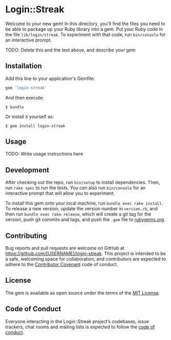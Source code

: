 # Login::Streak

Welcome to your new gem! In this directory, you'll find the files you need to be able to package up your Ruby library into a gem. Put your Ruby code in the file `lib/login/streak`. To experiment with that code, run `bin/console` for an interactive prompt.

TODO: Delete this and the text above, and describe your gem

## Installation

Add this line to your application's Gemfile:

```ruby
gem 'login-streak'
```

And then execute:

    $ bundle

Or install it yourself as:

    $ gem install login-streak

## Usage

TODO: Write usage instructions here

## Development

After checking out the repo, run `bin/setup` to install dependencies. Then, run `rake spec` to run the tests. You can also run `bin/console` for an interactive prompt that will allow you to experiment.

To install this gem onto your local machine, run `bundle exec rake install`. To release a new version, update the version number in `version.rb`, and then run `bundle exec rake release`, which will create a git tag for the version, push git commits and tags, and push the `.gem` file to [rubygems.org](https://rubygems.org).

## Contributing

Bug reports and pull requests are welcome on GitHub at https://github.com/[USERNAME]/login-streak. This project is intended to be a safe, welcoming space for collaboration, and contributors are expected to adhere to the [Contributor Covenant](http://contributor-covenant.org) code of conduct.

## License

The gem is available as open source under the terms of the [MIT License](https://opensource.org/licenses/MIT).

## Code of Conduct

Everyone interacting in the Login::Streak project’s codebases, issue trackers, chat rooms and mailing lists is expected to follow the [code of conduct](https://github.com/[USERNAME]/login-streak/blob/master/CODE_OF_CONDUCT.md).
